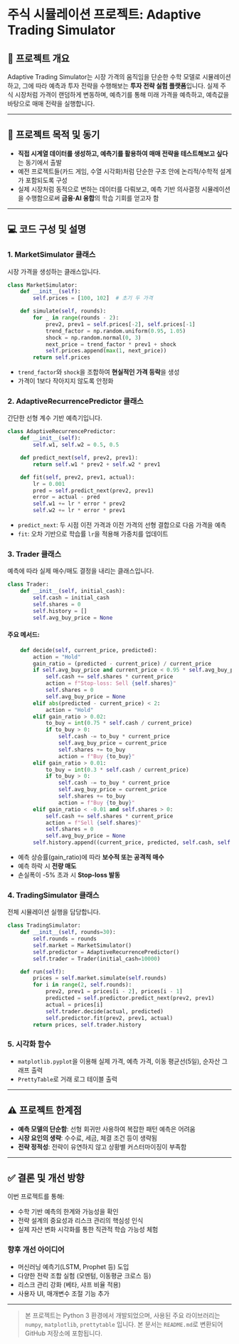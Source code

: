 # 주식 시뮬레이션 프로젝트: Adaptive Trading Simulator

## 📌 프로젝트 개요

Adaptive Trading Simulator는 시장 가격의 움직임을 단순한 수학 모델로 시뮬레이션하고, 그에 따라 예측과 투자 전략을 수행해보는 **투자 전략 실험 플랫폼**입니다. 실제 주식 시장처럼 가격이 랜덤하게 변동하며, 예측기를 통해 미래 가격을 예측하고, 예측값을 바탕으로 매매 전략을 실행합니다.

---

## 🎯 프로젝트 목적 및 동기

* **직접 시계열 데이터를 생성하고, 예측기를 활용하여 매매 전략을 테스트해보고 싶다**는 동기에서 출발
* 예전 프로젝트들(카드 게임, 수열 시각화)처럼 단순한 구조 안에 논리적/수학적 설계가 포함되도록 구성
* 실제 시장처럼 동적으로 변하는 데이터를 다뤄보고, 예측 기반 의사결정 시뮬레이션을 수행함으로써 **금융·AI 융합**의 학습 기회를 얻고자 함

---

## 💻 코드 구성 및 설명

### 1. MarketSimulator 클래스

시장 가격을 생성하는 클래스입니다.

```python
class MarketSimulator:
    def __init__(self):
        self.prices = [100, 102]  # 초기 두 가격

    def simulate(self, rounds):
        for _ in range(rounds - 2):
            prev2, prev1 = self.prices[-2], self.prices[-1]
            trend_factor = np.random.uniform(0.95, 1.05)
            shock = np.random.normal(0, 3)
            next_price = trend_factor * prev1 + shock
            self.prices.append(max(1, next_price))
        return self.prices
```

* `trend_factor`와 `shock`을 조합하여 **현실적인 가격 등락**을 생성
* 가격이 1보다 작아지지 않도록 안정화

### 2. AdaptiveRecurrencePredictor 클래스

간단한 선형 계수 기반 예측기입니다.

```python
class AdaptiveRecurrencePredictor:
    def __init__(self):
        self.w1, self.w2 = 0.5, 0.5

    def predict_next(self, prev2, prev1):
        return self.w1 * prev2 + self.w2 * prev1

    def fit(self, prev2, prev1, actual):
        lr = 0.001
        pred = self.predict_next(prev2, prev1)
        error = actual - pred
        self.w1 += lr * error * prev2
        self.w2 += lr * error * prev1
```

* `predict_next`: 두 시점 이전 가격과 이전 가격의 선형 결합으로 다음 가격을 예측
* `fit`: 오차 기반으로 학습률 `lr`을 적용해 가중치를 업데이트

### 3. Trader 클래스

예측에 따라 실제 매수/매도 결정을 내리는 클래스입니다.

```python
class Trader:
    def __init__(self, initial_cash):
        self.cash = initial_cash
        self.shares = 0
        self.history = []
        self.avg_buy_price = None
```

#### 주요 메서드:

```python
    def decide(self, current_price, predicted):
        action = "Hold"
        gain_ratio = (predicted - current_price) / current_price
        if self.avg_buy_price and current_price < 0.95 * self.avg_buy_price:
            self.cash += self.shares * current_price
            action = f"Stop-loss: Sell {self.shares}"
            self.shares = 0
            self.avg_buy_price = None
        elif abs(predicted - current_price) < 2:
            action = "Hold"
        elif gain_ratio > 0.02:
            to_buy = int(0.75 * self.cash / current_price)
            if to_buy > 0:
                self.cash -= to_buy * current_price
                self.avg_buy_price = current_price
                self.shares += to_buy
                action = f"Buy {to_buy}"
        elif gain_ratio > 0.01:
            to_buy = int(0.3 * self.cash / current_price)
            if to_buy > 0:
                self.cash -= to_buy * current_price
                self.avg_buy_price = current_price
                self.shares += to_buy
                action = f"Buy {to_buy}"
        elif gain_ratio < -0.01 and self.shares > 0:
            self.cash += self.shares * current_price
            action = f"Sell {self.shares}"
            self.shares = 0
            self.avg_buy_price = None
        self.history.append((current_price, predicted, self.cash, self.shares, action))
```

* 예측 상승률(gain\_ratio)에 따라 **보수적 또는 공격적 매수**
* 예측 하락 시 **전량 매도**
* 손실폭이 -5% 초과 시 **Stop-loss 발동**

### 4. TradingSimulator 클래스

전체 시뮬레이션 실행을 담당합니다.

```python
class TradingSimulator:
    def __init__(self, rounds=30):
        self.rounds = rounds
        self.market = MarketSimulator()
        self.predictor = AdaptiveRecurrencePredictor()
        self.trader = Trader(initial_cash=10000)
```

```python
    def run(self):
        prices = self.market.simulate(self.rounds)
        for i in range(2, self.rounds):
            prev2, prev1 = prices[i - 2], prices[i - 1]
            predicted = self.predictor.predict_next(prev2, prev1)
            actual = prices[i]
            self.trader.decide(actual, predicted)
            self.predictor.fit(prev2, prev1, actual)
        return prices, self.trader.history
```

### 5. 시각화 함수

* `matplotlib.pyplot`을 이용해 실제 가격, 예측 가격, 이동 평균선(5일), 순자산 그래프 출력
* `PrettyTable`로 거래 로그 테이블 출력

---

## ⚠ 프로젝트 한계점

* **예측 모델의 단순함**: 선형 회귀만 사용하여 복잡한 패턴 예측은 어려움
* **시장 요인의 생략**: 수수료, 세금, 체결 조건 등이 생략됨
* **전략 정적성**: 전략이 유연하지 않고 상황별 커스터마이징이 부족함

---

## ✅ 결론 및 개선 방향

이번 프로젝트를 통해:

* 수학 기반 예측의 한계와 가능성을 확인
* 전략 설계의 중요성과 리스크 관리의 핵심성 인식
* 실제 자산 변화 시각화를 통한 직관적 학습 가능성 체험

### 향후 개선 아이디어

* 머신러닝 예측기(LSTM, Prophet 등) 도입
* 다양한 전략 조합 실험 (모멘텀, 이동평균 크로스 등)
* 리스크 관리 강화 (베타, 샤프 비율 적용)
* 사용자 UI, 매개변수 조절 기능 추가

---

> 본 프로젝트는 Python 3 환경에서 개발되었으며, 사용된 주요 라이브러리는 `numpy`, `matplotlib`, `prettytable` 입니다.
> 본 문서는 `README.md`로 변환되어 GitHub 저장소에 포함됩니다.
